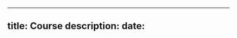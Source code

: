 <!--
 * @Descripttion: 
 * @version: 
 * @Author: Yang Xiao(YXIAO009@e.ntu.edu.sg)
 * @Date: 2022-12-31 16:02:15
 * @LastEditors: Yang Xiao
 * @LastEditTime: 2022-12-31 16:02:28
-->
---
title: Course
description:
date:
---